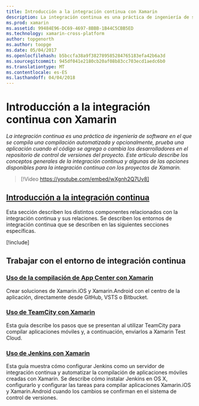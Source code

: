 ```yaml
---
title: Introducción a la integración continua con Xamarin
description: La integración continua es una práctica de ingeniería de software en el que se compila una compilación automatizada y opcionalmente, prueba una aplicación cuando el código se agrega o cambia los desarrolladores en el repositorio de control de versiones del proyecto. Este artículo describe los conceptos generales de la integración continua y algunas de las opciones disponibles para la integración continua con los proyectos de Xamarin.
ms.prod: xamarin
ms.assetid: 99484E96-DC69-4697-8BBB-1B44C5CBB5ED
ms.technology: xamarin-cross-platform
author: topgenorth
ms.author: toopge
ms.date: 05/04/2017
ms.openlocfilehash: b5bccfa38a9f382789585284765183efa42b6a3d
ms.sourcegitcommit: 945df041e2180cb20af08b83cc703ecd1aedc6b0
ms.translationtype: MT
ms.contentlocale: es-ES
ms.lasthandoff: 04/04/2018
---
```

# <a name="introduction-to-continuous-integration-with-xamarin"></a>Introducción a la integración continua con Xamarin

_La integración continua es una práctica de ingeniería de software en el que se compila una compilación automatizada y opcionalmente, prueba una aplicación cuando el código se agrega o cambia los desarrolladores en el repositorio de control de versiones del proyecto. Este artículo describe los conceptos generales de la integración continua y algunas de las opciones disponibles para la integración continua con los proyectos de Xamarin._

> [!Video https://youtube.com/embed/wXgnh2Q7Uv8]


##  <a name="introduction-to-continuous-integrationtoolsciintro-to-cimd"></a>[Introducción a la integración continua](~/tools/ci/intro-to-ci.md)

Esta sección describen los distintos componentes relacionados con la integración continua y sus relaciones. Se describen los entornos de integración continua que se describen en las siguientes secciones específicas.

[!include[](~/tools/ci/includes/firewall-information.md)]

## <a name="working-with-continuous-integration-environments"></a>Trabajar con el entorno de integración continua


### <a name="using-app-center-build-with-xamarinappcenterbuildxamarin"></a>[Uso de la compilación de App Center con Xamarin](/appcenter/build/xamarin/)

Crear soluciones de Xamarin.iOS y Xamarin.Android con el centro de la aplicación, directamente desde GitHub, VSTS o Bitbucket.

### <a name="using-teamcity-with-xamarintoolsciteamcitymd"></a>[Uso de TeamCity con Xamarin](~/tools/ci/teamcity.md)

Esta guía describe los pasos que se presentan al utilizar TeamCity para compilar aplicaciones móviles y, a continuación, enviarlos a Xamarin Test Cloud.

###  <a name="using-jenkins-with-xamarintoolscijenkins-walkthroughmd"></a>[Uso de Jenkins con Xamarin](~/tools/ci/jenkins-walkthrough.md)

Esta guía muestra cómo configurar Jenkins como un servidor de integración continua y automatizar la compilación de aplicaciones móviles creadas con Xamarin. Se describe cómo instalar Jenkins en OS X, configurarlo y configurar las tareas para compilar aplicaciones Xamarin.iOS y Xamarin.Android cuando los cambios se confirman en el sistema de control de versiones.

